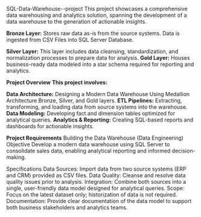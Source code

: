  SQL-Data-Warehouse--project
This project showcases a comprehensive data warehousing and analytics solution, spanning the development of a data warehouse to the generation of actionable insights. 

**Bronze Layer:** Stores raw data as-is from the source systems. Data is ingested from CSV Files into SQL Server Database.

**Silver Layer:** This layer includes data cleansing, standardization, and normalization processes to prepare data for analysis.
**Gold Layer:** Houses business-ready data modeled into a star schema required for reporting and analytics.

**Project Overview**
**This project involves:**

**Data Architecture:** Designing a Modern Data Warehouse Using Medallion Architecture Bronze, Silver, and Gold layers.
**ETL Pipelines:** Extracting, transforming, and loading data from source systems into the warehouse.
**Data Modeling:** Developing fact and dimension tables optimized for analytical queries.
**Analytics & Reporting:** Creating SQL-based reports and dashboards for actionable insights.


**Project Requirements**
Building the Data Warehouse (Data Engineering)
Objective
Develop a modern data warehouse using SQL Server to consolidate sales data, enabling analytical reporting and informed decision-making.

Specifications
Data Sources: Import data from two source systems (ERP and CRM) provided as CSV files.
Data Quality: Cleanse and resolve data quality issues prior to analysis.
Integration: Combine both sources into a single, user-friendly data model designed for analytical queries.
Scope: Focus on the latest dataset only; historization of data is not required.
Documentation: Provide clear documentation of the data model to support both business stakeholders and analytics teams.
